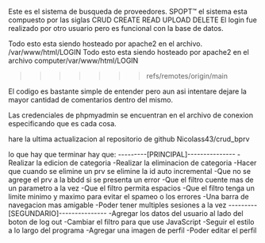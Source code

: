 Este es el sistema de busqueda de proveedores.
            SPOPT™
el sistema esta compuesto por las siglas CRUD
            CREATE 
            READ
            UPLOAD
            DELETE
El login fue realizado por otro usuario pero es funcional con la base de datos.            

Todo esto esta siendo hosteado por apache2 en el archivo.
        /var/www/html/LOGIN
Todo esto esta siendo hosteado por apache2 en el archivo
        computer/var/www/html/LOGIN
>>>>>>> refs/remotes/origin/main

El codigo es bastante simple de entender pero aun asi intentare dejare la mayor cantidad de comentarios dentro del mismo.

Las credenciales de phpmyadmin se encuentran en el archivo de conexion especificando que es cada cosa.

hare la ultima actualizacion al repositorio de github 
        Nicolass43/crud_bprv


lo que hay que terminar 
hay que:
 ---------[PRINCIPAL]---------------
 -Realizar la edicion de categoria
 -Realizar la eliminacion de categoria
 -Hacer que cuando se elimine un prv se elimine la id auto incremental
 -Que no se agrege el prv a la bbdd si se presenta un error
 -Que el filtro cuente mas de un parametro a la vez 
 -Que el filtro permita espacios
 -Que el filtro tenga un limite minimo y maximo para evitar el spameo o los errores
 -Una barra de navegacion mas amigable
 -Poder tener multiples sesiones a la vez
 ---------[SEGUNDARIO]---------------
 -Agregar los datos del usuario al lado del boton de log out
 -Cambiar el filtro para que use JavaScript
 -Seguir el estilo a lo largo del programa
 -Agregar una imagen de perfil
 -Poder editar el perfil


 
